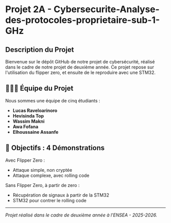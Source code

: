 # Projet 2A -  Cybersecurite-Analyse-des-protocoles-proprietaire-sub-1-GHz

## Description du Projet
Bienvenue sur le dépôt GitHub de notre projet de cybersécurité, réalisé dans le cadre de notre projet de deuxième année. Ce projet repose sur l'utilisation du flipper zero, et ensuite de le reproduire avec une STM32.

## 👨‍👩‍👦 Équipe du Projet
Nous sommes une équipe de cinq étudiants :

- **Lucas Raveloarinoro**
- **Hevisinda Top**
- **Wassim Makni**
- **Awa Fofana**
- **Elhoussaine Assanfe**

## 🎯 Objectifs : 4 Démonstrations

Avec Flipper Zero :
  - Attaque simple, non cryptée
  - Attaque complexe, avec rolling code

Sans Flipper Zero, à partir de zero : 
  - Récupération de signaux à partir de la STM32
  - STM32 pour contrer le rolling code

---
*Projet réalisé dans le cadre de deuxième année à l'ENSEA - 2025-2026.*
